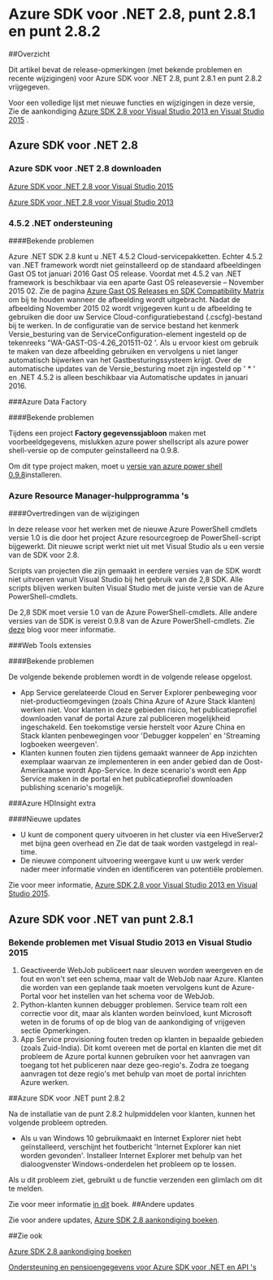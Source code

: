 
<properties 
   pageTitle="Azure SDK voor .NET 2.8 Release-opmerkingen" 
   description="Azure SDK voor .NET 2.8 Release-opmerkingen" 
   services="app-service\web" 
   documentationCenter=".net" 
   authors="Juliako" 
   manager="erikre" 
   editor=""/>

<tags
   ms.service="app-service"
   ms.devlang="multiple"
   ms.topic="article"
   ms.tgt_pltfrm="na"
   ms.workload="integration" 
   ms.date="10/17/2016"
   ms.author="juliako"/>
 
# <a name="azure-sdk-for-net-28-281-and-282"></a>Azure SDK voor .NET 2.8, punt 2.8.1 en punt 2.8.2

##<a name="overview"></a>Overzicht
 
Dit artikel bevat de release-opmerkingen (met bekende problemen en recente wijzigingen) voor Azure SDK voor .NET 2.8, punt 2.8.1 en punt 2.8.2 vrijgegeven. 

Voor een volledige lijst met nieuwe functies en wijzigingen in deze versie, Zie de aankondiging [Azure SDK 2.8 voor Visual Studio 2013 en Visual Studio 2015](https://azure.microsoft.com/blog/announcing-the-azure-sdk-2-8-for-net/) . 

##  <a name="azure-sdk-for-net-28"></a>Azure SDK voor .NET 2.8

### <a name="download-azure-sdk-for-net-28"></a>Azure SDK voor .NET 2.8 downloaden

[Azure SDK voor .NET 2.8 voor Visual Studio 2015](http://go.microsoft.com/fwlink/?LinkId=699285) 

[Azure SDK voor .NET 2.8 voor Visual Studio 2013](http://go.microsoft.com/fwlink/?LinkId=699287)
 
### <a name="net-452-support"></a>4.5.2 .NET ondersteuning 

####<a name="known-issues"></a>Bekende problemen

Azure .NET SDK 2.8 kunt u .NET 4.5.2 Cloud-servicepakketten. Echter 4.5.2 van .NET framework wordt niet geïnstalleerd op de standaard afbeeldingen Gast OS tot januari 2016 Gast OS release. Voordat met 4.5.2 van .NET framework is beschikbaar via een aparte Gast OS releaseversie – November 2015 02. Zie de pagina [Azure Gast OS Releases en SDK Compatibility Matrix](../cloud-services/cloud-services-guestos-update-matrix.md) om bij te houden wanneer de afbeelding wordt uitgebracht.  Nadat de afbeelding November 2015 02 wordt vrijgegeven kunt u de afbeelding te gebruiken die door uw Service Cloud-configuratiebestand (.cscfg)-bestand bij te werken. In de configuratie van de service bestand het kenmerk Versie_besturing van de ServiceConfiguration-element ingesteld op de tekenreeks "WA-GAST-OS-4.26_201511-02 '. Als u ervoor kiest om gebruik te maken van deze afbeelding gebruiken en vervolgens u niet langer automatisch bijwerken van het Gastbesturingssysteem krijgt. Over de automatische updates van de Versie_besturing moet zijn ingesteld op ' * ' en .NET 4.5.2 is alleen beschikbaar via Automatische updates in januari 2016.

###<a name="azure-data-factory"></a>Azure Data Factory

####<a name="known-issues"></a>Bekende problemen 

Tijdens een project **Factory gegevenssjabloon** maken met voorbeeldgegevens, mislukken azure power shellscript als azure power shell-versie op de computer geïnstalleerd na 0.9.8.

Om dit type project maken, moet u [versie van azure power shell 0.9.8](https://github.com/Azure/azure-powershell/releases/download/v0.9.8-September2015/azure-powershell.0.9.8.msi)installeren.


### <a name="azure-resource-manager-tools"></a>Azure Resource Manager-hulpprogramma 's 

####<a name="breaking-changes"></a>Overtredingen van de wijzigingen

In deze release voor het werken met de nieuwe Azure PowerShell cmdlets versie 1.0 is die door het project Azure resourcegroep de PowerShell-script bijgewerkt.  Dit nieuwe script werkt niet uit met Visual Studio als u een versie van de SDK voor 2.8.  

Scripts van projecten die zijn gemaakt in eerdere versies van de SDK wordt niet uitvoeren vanuit Visual Studio bij het gebruik van de 2,8 SDK.  Alle scripts blijven werken buiten Visual Studio met de juiste versie van de Azure PowerShell-cmdlets.  

De 2,8 SDK moet versie 1.0 van de Azure PowerShell-cmdlets.  Alle andere versies van de SDK is vereist 0.9.8 van de Azure PowerShell-cmdlets.  Zie [deze](http://go.microsoft.com/fwlink/?LinkID=623011) blog voor meer informatie.

###<a name="web-tools-extensions"></a>Web Tools extensies

####<a name="known-issues"></a>Bekende problemen

De volgende bekende problemen wordt in de volgende release opgelost.

- App Service gerelateerde Cloud en Server Explorer penbeweging voor niet-productieomgevingen (zoals China Azure of Azure Stack klanten) werken niet. Voor klanten in deze gebieden risico, het publicatieprofiel downloaden vanaf de portal Azure zal publiceren mogelijkheid ingeschakeld. Een toekomstige versie herstelt voor Azure China en Stack klanten penbewegingen voor 'Debugger koppelen' en 'Streaming logboeken weergeven'. 
- Klanten kunnen fouten zien tijdens gemaakt wanneer de App inzichten exemplaar waarvan ze implementeren in een ander gebied dan de Oost-Amerikaanse wordt App-Service. In deze scenario's wordt een App Service maken in de portal en het publicatieprofiel downloaden publishing scenario's mogelijk. 

###<a name="azure-hdinsight-tools"></a>Azure HDInsight extra

####<a name="new-updates"></a>Nieuwe updates

- U kunt de component query uitvoeren in het cluster via een HiveServer2 met bijna geen overhead en Zie dat de taak worden vastgelegd in real-time.
- De nieuwe component uitvoering weergave kunt u uw werk verder nader meer informatie vinden en identificeren van potentiële problemen.

Zie voor meer informatie, [Azure SDK 2.8 voor Visual Studio 2013 en Visual Studio 2015](https://azure.microsoft.com/blog/announcing-the-azure-sdk-2-8-for-net/). 

## <a name="azure-sdk-for-net-281"></a>Azure SDK voor .NET van punt 2.8.1

### <a name="known-issues-for-visual-studio-2013-and-visual-studio-2015"></a>Bekende problemen met Visual Studio 2013 en Visual Studio 2015
 
1. Geactiveerde WebJob publiceert naar sleuven worden weergeven en de fout en won't set een schema, maar valt de WebJob naar Azure. Klanten die worden van een geplande taak moeten vervolgens kunt de Azure-Portal voor het instellen van het schema voor de WebJob. 
2. Python-klanten kunnen debugger problemen. Service team rolt een correctie voor dit, maar als klanten worden beïnvloed, kunt Microsoft weten in de forums of op de blog van de aankondiging of vrijgeven sectie Opmerkingen. 
3. App Service provisioning fouten treden op klanten in bepaalde gebieden (zoals Zuid-India). Dit komt overeen met de portal en klanten die met dit probleem de Azure portal kunnen gebruiken voor het aanvragen van toegang tot het publiceren naar deze geo-regio's. Zodra ze toegang aanvragen tot deze regio's met behulp van moet de portal inrichten Azure werken. 

##<a name="azure-sdk-for-net-282"></a>Azure SDK voor .NET punt 2.8.2

Na de installatie van de punt 2.8.2 hulpmiddelen voor klanten, kunnen het volgende probleem optreden.         

- Als u van Windows 10 gebruikmaakt en Internet Explorer niet hebt geïnstalleerd, verschijnt het foutbericht 'Internet Explorer kan niet worden gevonden'.
Installeer Internet Explorer met behulp van het dialoogvenster Windows-onderdelen het probleem op te lossen.

Als u dit probleem ziet, gebruikt u de functie verzenden een glimlach om dit te melden.

Zie voor meer informatie [in dit](https://azure.microsoft.com/blog/announcing-azure-sdk-2-8-2-for-net/) boek.
##<a name="other-updates"></a>Andere updates

Zie voor andere updates, [Azure SDK 2.8 aankondiging boeken](https://azure.microsoft.com/blog/announcing-the-azure-sdk-2-8-for-net/).

##<a name="also-see"></a>Zie ook

[Azure SDK 2.8 aankondiging boeken](https://azure.microsoft.com/blog/announcing-the-azure-sdk-2-8-for-net/)

[Ondersteuning en pensioengegevens voor Azure SDK voor .NET en API 's](https://msdn.microsoft.com/library/azure/dn479282.aspx)

